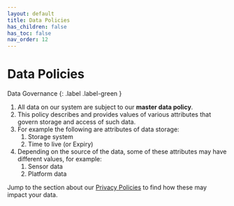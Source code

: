 ```yaml
---
layout: default
title: Data Policies
has_children: false
has_toc: false
nav_order: 12
---
```


# Data Policies

Data Governance
{: .label .label-green }

1. All data on our system are subject to our **master data policy**. 
2. This policy describes and provides values of various attributes that govern storage and access of such data. 
3. For example the following are attributes of data storage:
   1. Storage system
   2. Time to live (or Expiry)
4. Depending on the source of the data, some of these attributes may have different values, for example:
   1. Sensor data
   2. Platform data

Jump to the section about our [Privacy Policies](/privacy.html) to find how these may impact your data.
